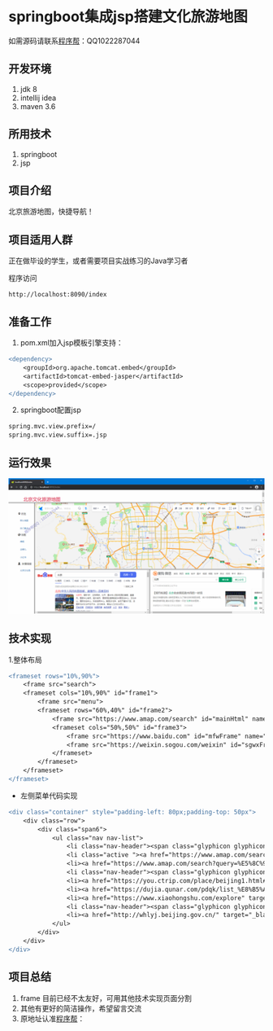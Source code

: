 springboot集成jsp搭建文化旅游地图
=
如需源码请联系[程序帮](http://ll032.cn/HZ6vHa)：QQ1022287044


开发环境
-----
1. jdk 8
2. intellij idea
3. maven 3.6

所用技术
-----
1. springboot
2. jsp

项目介绍
----
北京旅游地图，快捷导航！

项目适用人群
---- 
正在做毕设的学生，或者需要项目实战练习的Java学习者

程序访问
```
http://localhost:8090/index
```

准备工作
-----
1. pom.xml加入jsp模板引擎支持：
```diff
<dependency>
    <groupId>org.apache.tomcat.embed</groupId>
    <artifactId>tomcat-embed-jasper</artifactId>
    <scope>provided</scope>
</dependency>
```
2. springboot配置jsp
```diff
spring.mvc.view.prefix=/
spring.mvc.view.suffix=.jsp
```
运行效果
----
![首页](/image/页面.png)

技术实现
----
1.整体布局
``` diff
<frameset rows="10%,90%">
    <frame src="search">
    <frameset cols="10%,90%" id="frame1">
        <frame src="menu">
        <frameset rows="60%,40%" id="frame2">
            <frame src="https://www.amap.com/search" id="mainHtml" name="showframe">
            <frameset cols="50%,50%" id="frame3">
                <frame src="https://www.baidu.com" id="mfwFrame" name="mfwFrame">
                <frame src="https://weixin.sogou.com/weixin" id="sgwxFrame" name="sgwxFrame">
            </frameset>
        </frameset>
    </frameset>
</frameset>
```
 
- 左侧菜单代码实现
```diff
<div class="container" style="padding-left: 80px;padding-top: 50px">
    <div class="row">
        <div class="span6">
            <ul class="nav nav-list">
                <li class="nav-header"><span class="glyphicon glyphicon glyphicon-map-marker"></span>&nbsp;总览</li>
                <li class="active "><a href="https://www.amap.com/search?query=%E5%8C%97%E4%BA%AC%E5%B8%82&city=110101&geoobj=106.165942%7C29.343435%7C107.154712%7C29.801484&zoom=11" target="showframe">默认地图</a></li>
                <li><a href="https://www.amap.com/search?query=%E5%8C%97%E4%BA%AC%E6%99%AF%E7%82%B9&city=110000&geoobj=116.022898%7C39.709792%7C117.011668%7C40.113754&zoom=11" target="showframe">热门景点</a></li>
                <li class="nav-header"><span class="glyphicon glyphicon-globe"></span>&nbsp;攻略</li>
                <li><a href="https://you.ctrip.com/place/beijing1.html#ctm_ref=www_hp_bs_lst" target="_blank">携程</a></li>
                <li><a href="https://dujia.qunar.com/pdqk/list_%E8%B5%A3%E5%B7%9E_%E5%8C%97%E4%BA%AC%E6%99%AF%E7%82%B9_all?ti=3&tf=pc_big_search&tm=l01_all_search_origin" target="_blank">去哪儿</a></li>
                <li><a href="https://www.xiaohongshu.com/explore" target="_blank">小红书</a></li>
                <li class="nav-header"><span class="glyphicon glyphicon-user"></span> &nbsp;友情链接</li>
                <li><a href="http://whlyj.beijing.gov.cn/" target="_blank">北京文化局</a></li>
            </ul>
        </div>
    </div>
</div>
```
项目总结
----
1. frame 目前已经不太友好，可用其他技术实现页面分割
2. 其他有更好的简洁操作，希望留言交流
3. 原地址认准[程序帮](http://ll032.cn/HZ6vHa)：

